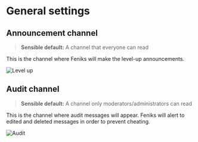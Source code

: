 # General settings

## Announcement channel
> **Sensible default:** A channel that everyone can read

This is the channel where Feniks will make the level-up announcements.

![Level up](https://docs.feniksbot.com/img/level-up.png)

## Audit channel
> **Sensible default:** A channel only moderators/administrators can read

This is the channel where audit messages will appear. Feniks will alert to edited and deleted messages in order
to prevent cheating.

![Audit](https://docs.feniksbot.com/img/message-deleted.png)
